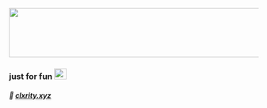 <img src='https://images-ext-2.discordapp.net/external/8uuKde1ImqkoDbTfXjOQeXZaadPTujKNXClOHXjTgEw/https/i.gyazo.com/a623b03394d2a4807cace4f4835884a1.png'
width="750px" height="100px" />
### <span>just for fun <img src='https://media.discordapp.net/attachments/939974049361190912/982157090682449940/green_ish_pixel_fountain_art.gif' width='25px' height='22px' /></span>
##### 🔗 [clxrity.xyz](https://clxrity.xyz)
